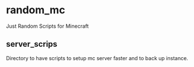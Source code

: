 # random_mc
Just Random Scripts for Minecraft

## server_scrips
Directory to have scripts to setup  mc server faster and to back up instance.

